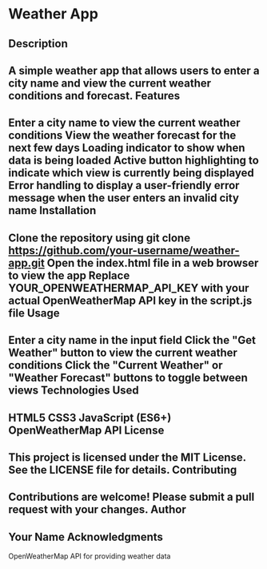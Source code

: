 Weather App
================

Description
---------------

A simple weather app that allows users to enter a city name and view the current weather conditions and forecast.
Features
------------

Enter a city name to view the current weather conditions
View the weather forecast for the next few days
Loading indicator to show when data is being loaded
Active button highlighting to indicate which view is currently being displayed
Error handling to display a user-friendly error message when the user enters an invalid city name
Installation
---------------

Clone the repository using git clone <https://github.com/your-username/weather-app.git>
Open the index.html file in a web browser to view the app
Replace YOUR_OPENWEATHERMAP_API_KEY with your actual OpenWeatherMap API key in the script.js file
Usage
-----

Enter a city name in the input field
Click the "Get Weather" button to view the current weather conditions
Click the "Current Weather" or "Weather Forecast" buttons to toggle between views
Technologies Used
--------------------

HTML5
CSS3
JavaScript (ES6+)
OpenWeatherMap API
License
-------

This project is licensed under the MIT License. See the LICENSE file for details.
Contributing
------------

Contributions are welcome! Please submit a pull request with your changes.
Author
------

Your Name
Acknowledgments
----------------

OpenWeatherMap API for providing weather data
